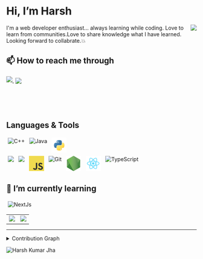 
<p style="clear:both;">
<h1>  Hi, I’m Harsh<img src = "https://raw.githubusercontent.com/MartinHeinz/MartinHeinz/master/wave.gif" width="15px"  height="35px"/></h1><img src="https://media2.giphy.com/media/qgQUggAC3Pfv687qPC/giphy.gif?cid=790b76113836c5206b43fbc32ad4948085ee2f70f43c31b5&rid=giphy.gif&ct=gf" align="right" height="300vh">

I'm a web developer enthusiast... always learning while coding. Love to learn from communities.Love to share knowledge what I have learned. Looking forward to collabrate.💥
</p>
<p>
<h2>📫 How to reach me through
</p></h2>
<!-- Socials Links and Badges -->
<p >
	<a href="https://www.linkedin.com/in/harsh-kumar-jha-1531321b9/">
		<img src="https://img.icons8.com/fluent/48/000000/linkedin.png" />
	</a>
	<a href="https://twitter.com/HaRsH_2k11?t=dvwbcPezHCxBMftIvr-WeQ&s=08">
		<img src="https://img.icons8.com/color/48/000000/twitter-circled--v5.png" 
	 height="48" style="vertical-align:top; margin:4px"/>
	</a>
</p>
<br/><br/>
<!-- Language and Tools -->
<h2>Languages & Tools <img src = "https://media2.giphy.com/media/QssGEmpkyEOhBCb7e1/giphy.gif?cid=ecf05e47a0n3gi1bfqntqmob8g9aid1oyj2wr3ds3mg700bl&rid=giphy.gif" width="15px"  height="35px"> </h2>
<p>
  <img src="https://img.icons8.com/color/48/000000/c-plus-plus-logo.png" height="40"
    style="vertical-align:top; margin:4px" alt="C++" />
  <img src="https://cdn-icons-png.flaticon.com/512/5968/5968282.png" height="40" style="vertical-align:top; margin:4px"
    alt="Java" />
  <img
    src="https://raw.githubusercontent.com/github/explore/80688e429a7d4ef2fca1e82350fe8e3517d3494d/topics/python/python.png"
    alt="Python" height="40" style="vertical-align:top; margin:4px" />
    <br />
  <img src="https://cdn-icons-png.flaticon.com/512/1051/1051277.png" height="40"
    style="vertical-align:top; margin:4px" />
  <img src="https://cdn-icons-png.flaticon.com/512/732/732190.png" height="40" style="vertical-align:top; margin:4px" />
  <img
    src="https://raw.githubusercontent.com/github/explore/80688e429a7d4ef2fca1e82350fe8e3517d3494d/topics/javascript/javascript.png"
    alt="Javascript" height="40" style="vertical-align:top; margin:4px">
  <img src="https://avatars.githubusercontent.com/u/18133?s=200&v=4" alt="Git" height="40"
    style="vertical-align:top; margin:4px">
    <img
    src="https://raw.githubusercontent.com/github/explore/80688e429a7d4ef2fca1e82350fe8e3517d3494d/topics/nodejs/nodejs.png"
    alt="Node Js" height="40" style="vertical-align:top; margin:4px">
    <img
    src="https://raw.githubusercontent.com/github/explore/80688e429a7d4ef2fca1e82350fe8e3517d3494d/topics/react/react.png"
    alt="React" height="40" style="vertical-align:top; margin:4px">
    <img
    src="https://upload.wikimedia.org/wikipedia/commons/4/4c/Typescript_logo_2020.svg"
    alt="TypeScript" height="40" style="vertical-align:top; margin:4px">
</p>

<p>
<h2>📖 I’m currently learning</h2>
</p>
<p>
  <img
    src="https://raw.githubusercontent.com/gilbarbara/logos/0fabdf6def45abdfa138996fc20392e8004ad0b9/logos/nextjs.svg"
    alt="NextJs" height="40" style="vertical-align:top; margin:4px">  
</p>



| | |
| -------- | -------- |
|<img width="100%" src="https://github-readme-stats.vercel.app/api?username=Harsh-kumar-jha&show_icons=true&theme=nord" /> | <img width="100%" src="https://github-readme-streak-stats.herokuapp.com/?user=Harsh-kumar-jha&theme=nord" /> |

---

<!-- <div align="center">
   <a href="https://github.com/Harsh-kumar-jha">
     <img align="center" src="https://github-readme-stats.vercel.app/api/top-langs/?username=Harsh-kumar-jha&theme=vue-dark&hide_langs_below=1" />
   </a>
</div>

 -->
<!-- Conritbution Graph -->
<details>
  <summary>Contribution Graph</summary>

[![Harsh Kumar Jha's github activity graph](https://activity-graph.herokuapp.com/graph?username=Harsh-kumar-jha&theme=github)](https://github.com/Harsh-kumar-jha/github-readme-activity-graph)
</details>

<p align="left"> <img src="https://komarev.com/ghpvc/?username=Harsh-kumar-jha&label=Profile%20views&color=0e75b6&style=flat" alt="Harsh Kumar Jha" /> </p>

